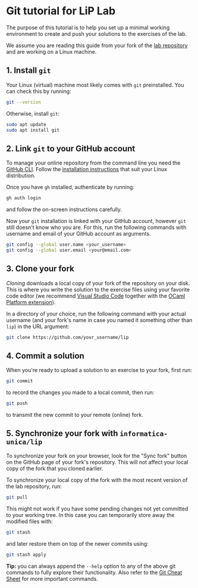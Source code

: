 # Git tutorial for LiP Lab

The purpose of this tutorial is to help you set up a minimal working environment to create and push your solutions to the exercises of the lab.

We assume you are reading this guide from your fork of the [lab repository](https://github.com/informatica-unica/lip) and are working on a Linux machine.

## 1. Install `git`

Your Linux (virtual) machine most likely comes with `git` preinstalled. You can check this by running:

```bash
git --version
```

Otherwise, install `git`:

```bash
sudo apt update
sudo apt install git
```

## 2. Link `git` to your GitHub account

To manage your online repository from the command line you need the [GitHub CLI](https://github.com/cli/cli). Follow the [installation instructions](https://github.com/cli/cli) that suit your Linux distribution.

Once you have `gh` installed, authenticate by running:

```bash
gh auth login
```

and follow the on-screen instructions carefully.

Now your `git` installation is linked with your GitHub account, however `git` still doesn't know who you are. For this, run the following commands with username and email of your GitHub account as arguments.

```bash
git config --global user.name <your_username>
git config --global user.email <your@email.com>
```

## 3. Clone your fork

*Cloning* downloads a local copy of your fork of the repository on your disk. This is where you write the solution to the exercise files using your favorite code editor (we recommend [Visual Studio Code](https://code.visualstudio.com/docs/setup/linux) together with the [OCaml Platform extension](https://marketplace.visualstudio.com/items?itemName=ocamllabs.ocaml-platform)).

In a directory of your choice, run the following command with your actual username (and your fork's name in case you named it something other than `lip`) in the URL argument: 

```bash
git clone https://github.com/your_username/lip
```

## 4. Commit a solution

When you're ready to upload a solution to an exercise to your fork, first run:

```bash
git commit
```

to record the changes you made to a local commit, then run:

```bash
git push
```

to transmit the new commit to your remote (online) fork.

## 5. Synchronize your fork with `informatica-unica/lip`

To synchronize your fork on your browser, look for the "Sync fork" button on the GitHub page of your fork's repository. This will not affect your local copy of the fork that you cloned earlier.

To synchronize your local copy of the fork with the most recent version of the lab repository, run:

```bash
git pull
```

This might not work if you have some pending changes not yet committed to your working tree. In this case you can temporarily store away the modified files with:

```bash
git stash
```

and later restore them on top of the newer commits using:

```bash
git stash apply
```

**Tip:** you can always append the `--help` option to any of the above git commands to fully explore their functionality. Also refer to the [Git Cheat Sheet](https://education.github.com/git-cheat-sheet-education.pdf) for more important commands.
